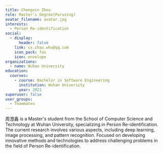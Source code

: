 ```yaml
---
title: Chengxin Zhou
role: Master's Degree(Purusing)
avatar_filename: avatar.jpg
interests:
  - Person Re-identification
social:
  - display:
      header: false
    link: cx.chau.whu@qq.com
    icon_pack: fas
    icon: envelope
organizations:
  - name: Wuhan University
education:
  courses:
    - course: Bachelor in Software Engineering
      institution: Wuhan University
      year: 2021
superuser: false
user_groups:
  - Teammates
---
```

<!--StartFragment-->

周澄鑫 is a Master's student from the School of Computer Science and Technology at Wuhan University, specializing in Person Re-identification. The current research involves various aspects, including deep learning, image processing, and pattern recognition. Focused on developing innovative methods and technologies to address challenging problems in the field of Person Re-identification.

<!--EndFragment-->